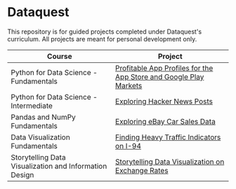 # Dataquest

This repository is for guided projects completed under Dataquest's curriculum. All projects are meant for personal development only.

| Course | Project |
|--------|---------|
| Python for Data Science - Fundamentals | [Profitable App Profiles for the App Store and Google Play Markets](https://github.com/kulraween/Dataquest/blob/main/Profitable%20App%20Profiles%20for%20the%20App%20Store%20and%20Google%20Play%20Markets.ipynb) |
| Python for Data Science - Intermediate | [Exploring Hacker News Posts](https://github.com/kulraween/Dataquest/blob/main/Exploring%20Hacker%20News%20Posts.ipynb) |
| Pandas and NumPy Fundamentals | [Exploring eBay Car Sales Data](https://github.com/kulraween/Dataquest/blob/main/Exploring%20eBay%20Car%20Sales%20Data.ipynb) |
| Data Visualization Fundamentals | [Finding Heavy Traffic Indicators on I-94](https://github.com/kulraween/Dataquest/blob/main/Heavy%20Traffic%20Indicators%20on%20I-94.ipynb) |
| Storytelling Data Visualization and Information Design | [Storytelling Data Visualization on Exchange Rates](https://github.com/kulraween/Dataquest/blob/main/Story%20Telling%20Visualization%20on%20Exchange%20rates.ipynb) |
